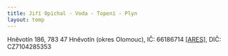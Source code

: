 ```yaml
---
title: Jiří Opichal - Voda - Topení - Plyn
layout: temp
---
```


<div class="footer">
    Hněvotín 186, 783 47 Hněvotín (okres Olomouc), IČ: 66186714 <a href="http://wwwinfo.mfcr.cz/cgi-bin/ares/darv_rzp.cgi?ico=66186714&xml=2&jazyk=cz">[ARES]</a>, DIČ: CZ7104285353
</div>
